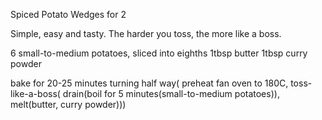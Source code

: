 Spiced Potato Wedges for 2

Simple, easy and tasty. The harder you toss, the more like a boss.

6 small-to-medium potatoes, sliced into eighths
1tbsp butter
1tbsp curry powder


bake for 20-25 minutes turning half way(
	preheat fan oven to 180C,
	toss-like-a-boss(
		drain(boil for 5 minutes(small-to-medium potatoes)),
		melt(butter, curry powder)))
